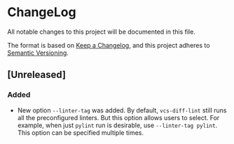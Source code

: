 # ChangeLog

All notable changes to this project will be documented in this file.

The format is based on [Keep a Changelog](https://keepachangelog.com/en/1.0.0/),
and this project adheres to [Semantic Versioning](https://semver.org/spec/v2.0.0.html).

## [Unreleased]

### Added

- New option `--linter-tag` was added.  By default, `vcs-diff-lint` still runs
  all the preconfigured linters.  But this option allows users to select.
  For example, when just `pylint` run is desirable, use `--linter-tag pylint`.
  This option can be specified multiple times.
